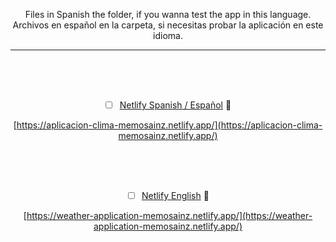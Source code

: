 <div align="center">

Files in Spanish the folder, if you wanna test the app in this language.
<br/>
Archivos en español en la carpeta, si necesitas probar la aplicación en este idioma.

<hr/>

<br/><br/><br/>
- [ ] [Netlify Spanish / Español](https://aplicacion-clima-memosainz.netlify.app/)  :rocket:

[https://aplicacion-clima-memosainz.netlify.app/](https://aplicacion-clima-memosainz.netlify.app/)

<br/><br/><br/>
- [ ] [Netlify English](https://weather-application-memosainz.netlify.app/)  :rocket:

[https://weather-application-memosainz.netlify.app/](https://weather-application-memosainz.netlify.app/)


</div>
